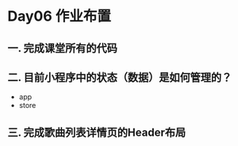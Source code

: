 # Day06 作业布置

## 一. 完成课堂所有的代码







## 二. 目前小程序中的状态（数据）是如何管理的？

* app
* store





## 三. 完成歌曲列表详情页的Header布局

























































































